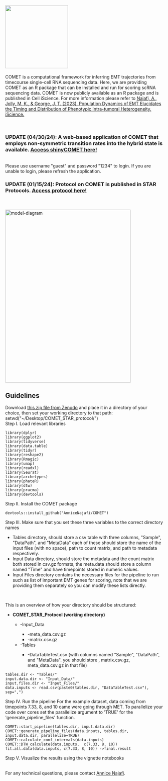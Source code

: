# <img src="https://github.com/TAMUGeorgeGroup/COMET/assets/62211977/bf645364-32df-4b8a-a19d-3898c93fd65a" width=200 height=200>

COMET is a computational framework for inferring EMT trajectories from timecourse single-cell RNA sequencing data. Here, we are providing COMET as an R package that can be installed and run for scoring scRNA sequencing data. 
COMET is now publicly available as an R package and is published in Cell iScience. For more information please refer to <a href="https://www.sciencedirect.com/science/article/pii/S2589004223010416">Najafi, A., Jolly, M. K., & George, J. T. (2023). Population Dynamics of EMT Elucidates the Timing and Distribution of Phenotypic Intra-tumoral Heterogeneity. iScience.</a>

<br>
<h3>UPDATE (04/30/24): A web-based application of COMET that employs non-symmetric transition rates into the hybrid state is available. <a href=https://najafiannice.shinyapps.io/EMT_app_trial/>Access shinyCOMET here!</a></h3>
<br>
Please use username "guest" and password "1234" to login. If you are unable to login, please refresh the application.
<br>
<h3>UPDATE (01/15/24): Protocol on COMET is published in STAR Protocols. <a href=https://www.sciencedirect.com/science/article/pii/S2666166723007864>Access protocol here!</a></h3>
<br>
<br>
<img src="https://github.com/TAMUGeorgeGroup/COMET/assets/62211977/16e1d9a1-bbe7-4138-a9d5-4ba2aab8a35d" alt="model-diagram" width="400" height="550">
<h2>Guidelines</h2> 

Download <a href="https://zenodo.org/records/10050380">this zip file from Zenodo</a> and place it in a directory of your choice, then set your working directory to that path:
<br>
setwd("~/Desktop/COMET_STAR_protocol/")
<br>
Step I. Load relevant libraries
```
library(dplyr)
library(ggplot2)
library(tidyverse)
library(data.table)
library(tidyr)
library(reshape2)
library(Rmagic)
library(umap)
library(readxl)
library(Seurat)
library(archetypes)
library(phateR)
library(dtw)
library(pracma)
library(devtools)
```
Step II. Install the COMET package

```
devtools::install_github("AnniceNajafi/COMET")
```

Step III. Make sure that you set these three variables to the correct directory names
<ul>
  <li>Tables directory, should store a csv table with three columns, "Sample", "DataPath", and "MetaData" each of these should store the name of the input files (with no space), path to count matrix, and path to metadata respectively.</li>
  <li>Input Data directory, should store the metadata and the count matrix both stored in csv.gz formats, the meta.data should store a column named "Time" and have timepoints stored in numeric values.</li>
  <li>Input Files directory contains the necessary files for the pipeline to run such as list of important EMT genes for scoring, note that we are providing them separately so you can modify these lists directly.</li>
</ul>

<br>

This is an overview of how your directory should be structured:
<ul>
<li><strong>COMET_STAR_Protocol (working directory)</strong></li>
       <ul>
       <li>-Input_Data</li>
<ul>
  <li>-meta_data.csv.gz</li>
  <li>-matrix.csv.gz</li>
</ul>
<li>-Tables</li>
<ul>
    <li>-DataTableTest.csv (with columns named "Sample", "DataPath", and "MetaData". you should store <sample_name>, matrix.csv.gz, meta_data.csv.gz in that file)</li>
</ul>
</ul>
</ul>    

```
tables.dir <- "Tables/"
input.data.dir <- "Input_Data/"
input.files.dir <- "Input_Files/"
data.inputs <- read.csv(paste0(tables.dir, "DataTableTest.csv"), sep=",")
```

Step IV. Run the pipeline
For the example dataset, data coming from timepoints 7.33, 8, and 10 came were going through MET. To parallelize your code over cores set the parallelize argument to 'TRUE' for the 'generate_pipeline_files' function. 

```
COMET::start_pipeline(tables.dir, input.data.dir)
COMET::generate_pipeline_files(data.inputs, tables.dir, input.data.dir, parallelize=TRUE)
COMET::calculate_conf_intervals(data.inputs)
COMET::DTW_calculate(data.inputs,  c(7.33, 8, 10))
fit.all.data(data.inputs, c(7.33, 8, 10)) ->final.result
```

Step V. Visualize the results using the vignette notebooks 

<br>
For any technical questions, please contact <a href=mailto:annicenajafi@tamu.edu>Annice Najafi</a>. 
